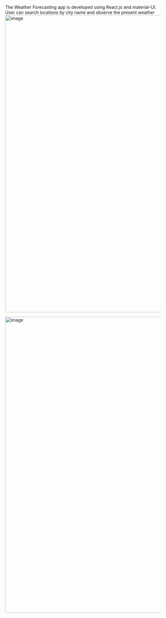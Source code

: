 The Weather Forecasting app is developed using React.js and material-UI. User can search locations by city name and observe the present weather
<img width="960" alt="image" src="https://github.com/somsai359/WeatherApp/assets/76832603/f9768232-8787-4b6b-b9d0-80469ec12ef2">

<img width="956" alt="image" src="https://github.com/somsai359/WeatherApp/assets/76832603/c9b78bbc-d562-4fef-a306-434f6f587fd3">

